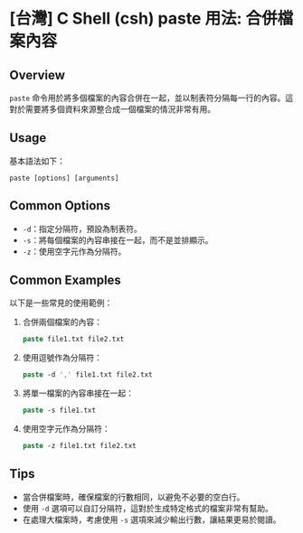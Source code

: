 # [台灣] C Shell (csh) paste 用法: 合併檔案內容

## Overview
`paste` 命令用於將多個檔案的內容合併在一起，並以制表符分隔每一行的內容。這對於需要將多個資料來源整合成一個檔案的情況非常有用。

## Usage
基本語法如下：
```
paste [options] [arguments]
```

## Common Options
- `-d`：指定分隔符，預設為制表符。
- `-s`：將每個檔案的內容串接在一起，而不是並排顯示。
- `-z`：使用空字元作為分隔符。

## Common Examples
以下是一些常見的使用範例：

1. 合併兩個檔案的內容：
   ```csh
   paste file1.txt file2.txt
   ```

2. 使用逗號作為分隔符：
   ```csh
   paste -d ',' file1.txt file2.txt
   ```

3. 將單一檔案的內容串接在一起：
   ```csh
   paste -s file1.txt
   ```

4. 使用空字元作為分隔符：
   ```csh
   paste -z file1.txt file2.txt
   ```

## Tips
- 當合併檔案時，確保檔案的行數相同，以避免不必要的空白行。
- 使用 `-d` 選項可以自訂分隔符，這對於生成特定格式的檔案非常有幫助。
- 在處理大檔案時，考慮使用 `-s` 選項來減少輸出行數，讓結果更易於閱讀。